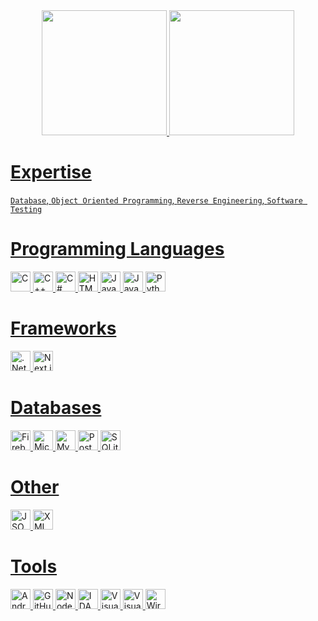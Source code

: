 <div align="center">
  <a href="https://github.com/lleq6">
  <img height="200px" src="https://github-readme-stats.vercel.app/api?username=lleq6&show_icons=true&theme=dark&include_all_commits=true&count_private=true"/>
  <img height="200px" src="https://github-readme-stats.vercel.app/api/top-langs/?username=lleq6&layout=compact"/>
</div>

# Expertise
`Database`, `Object Oriented Programming`, `Reverse Engineering`, `Software Testing`

# Programming Languages
<div align="left">
  <img src="https://cdn.jsdelivr.net/gh/devicons/devicon@latest/icons/c/c-original.svg" height="32px" alt="C" title="C">
  <img src="https://cdn.jsdelivr.net/gh/devicons/devicon@latest/icons/cplusplus/cplusplus-original.svg" height="32px" alt="C++" title="C++">
  <img src="https://cdn.jsdelivr.net/gh/devicons/devicon@latest/icons/csharp/csharp-original.svg" height="32px" alt="C#" title="C#">
  <img src="https://cdn.jsdelivr.net/gh/devicons/devicon@latest/icons/html5/html5-original.svg" height="32px" alt="HTML5" title="HTML5">
  <img src="https://cdn.jsdelivr.net/gh/devicons/devicon@latest/icons/java/java-original.svg" height="32px" alt="Java" title="Java">
  <img src="https://cdn.jsdelivr.net/gh/devicons/devicon@latest/icons/javascript/javascript-original.svg" height="32px" alt="Javascript" title="Javascript">
  <img src="https://cdn.jsdelivr.net/gh/devicons/devicon@latest/icons/python/python-original.svg" height="32px" alt="Python" title="Python">
</div>

# Frameworks
<div align="left">
  <img src="https://cdn.jsdelivr.net/gh/devicons/devicon@latest/icons/dot-net/dot-net-original.svg" height="32px" alt=".Net Framework" title=".Net Framework">
  <img src="https://cdn.jsdelivr.net/gh/devicons/devicon@latest/icons/nextjs/nextjs-original.svg" height="32px" alt="Next.js" title="Next.js">
</div>

# Databases
<div align="left">
  <img src="https://cdn.jsdelivr.net/gh/devicons/devicon@latest/icons/firebase/firebase-original.svg" height="32px" alt="Firebase" title="Firebase">
  <img src="https://cdn.jsdelivr.net/gh/devicons/devicon@latest/icons/microsoftsqlserver/microsoftsqlserver-plain.svg" height="32px" alt="Microsoft SQL Server" title="Microsoft SQL Server">
  <img src="https://cdn.jsdelivr.net/gh/devicons/devicon@latest/icons/mysql/mysql-original.svg" height="32px" alt="MySQL" title="MySQL">
  <img src="https://cdn.jsdelivr.net/gh/devicons/devicon@latest/icons/postgresql/postgresql-original.svg" height="32px" alt="PostgreSQL" title="PostgreSQL">
  <img src="https://cdn.jsdelivr.net/gh/devicons/devicon@latest/icons/sqlite/sqlite-original.svg" height="32px" alt="SQLite" title="SQLite">
</div>

# Other
<div>
  <img src="https://cdn.jsdelivr.net/gh/devicons/devicon@latest/icons/json/json-original.svg" height="32px" alt="JSON" title="JSON">
  <img src="https://cdn.jsdelivr.net/gh/devicons/devicon@latest/icons/xml/xml-original.svg" height="32px" alt="XML" title="XML">
</div>

# Tools
<div align="left">
  <img src="https://cdn.jsdelivr.net/gh/devicons/devicon@latest/icons/androidstudio/androidstudio-original.svg" height="32px" alt="Android Studio" title="Android Studio">
  <img src="https://skillicons.dev/icons?i=github" height="32px" alt="GitHub" title="GitHub">
  <img src="https://cdn.jsdelivr.net/gh/devicons/devicon@latest/icons/nodejs/nodejs-original.svg" height="32px" alt="Node.js" title="Node.js">
  <img src="https://hex-rays.com/favicon/android-icon-192x192.png" height="32px" alt="IDA" title="IDA (Hex-Rays)">
  <img src="https://cdn.jsdelivr.net/gh/devicons/devicon@latest/icons/visualstudio/visualstudio-original.svg" height="32px" alt="Visual Studio" title="Visual Studio">
  <img src="https://cdn.jsdelivr.net/gh/devicons/devicon@latest/icons/vscode/vscode-original.svg" height="32px" alt="Visual Studio Code" title="Visual Studio Code">
  <img src="https://raw.githubusercontent.com/boundary/wireshark/refs/heads/master/image/wsicon1024.png" height="32px" alt="Wireshark" title="Wireshark">
</div>
